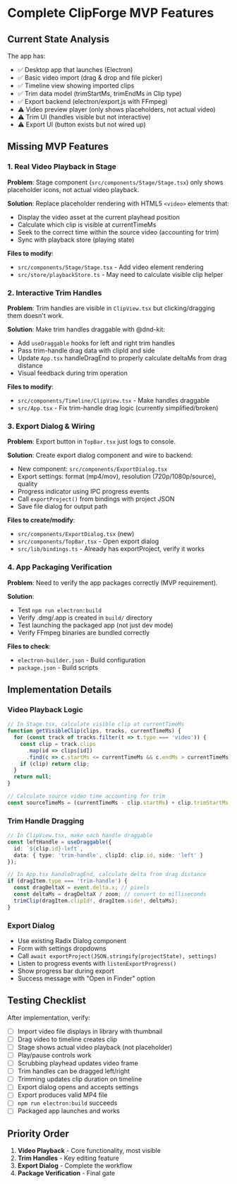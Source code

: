 # Complete ClipForge MVP Features

## Current State Analysis

The app has:

- ✅ Desktop app that launches (Electron)
- ✅ Basic video import (drag & drop and file picker)
- ✅ Timeline view showing imported clips
- ✅ Trim data model (trimStartMs, trimEndMs in Clip type)
- ✅ Export backend (electron/export.js with FFmpeg)
- ⚠️ Video preview player (only shows placeholders, not actual video)
- ⚠️ Trim UI (handles visible but not interactive)
- ⚠️ Export UI (button exists but not wired up)

## Missing MVP Features

### 1. Real Video Playback in Stage

**Problem**: Stage component (`src/components/Stage/Stage.tsx`) only shows placeholder icons, not actual video playback.

**Solution**: Replace placeholder rendering with HTML5 `<video>` elements that:

- Display the video asset at the current playhead position
- Calculate which clip is visible at currentTimeMs
- Seek to the correct time within the source video (accounting for trim)
- Sync with playback store (playing state)

**Files to modify**:

- `src/components/Stage/Stage.tsx` - Add video element rendering
- `src/store/playbackStore.ts` - May need to calculate visible clip helper

### 2. Interactive Trim Handles

**Problem**: Trim handles are visible in `ClipView.tsx` but clicking/dragging them doesn't work.

**Solution**: Make trim handles draggable with @dnd-kit:

- Add `useDraggable` hooks for left and right trim handles
- Pass trim-handle drag data with clipId and side
- Update `App.tsx` handleDragEnd to properly calculate deltaMs from drag distance
- Visual feedback during trim operation

**Files to modify**:

- `src/components/Timeline/ClipView.tsx` - Make handles draggable
- `src/App.tsx` - Fix trim-handle drag logic (currently simplified/broken)

### 3. Export Dialog & Wiring

**Problem**: Export button in `TopBar.tsx` just logs to console.

**Solution**: Create export dialog component and wire to backend:

- New component: `src/components/ExportDialog.tsx`
- Export settings: format (mp4/mov), resolution (720p/1080p/source), quality
- Progress indicator using IPC progress events
- Call `exportProject()` from bindings with project JSON
- Save file dialog for output path

**Files to create/modify**:

- `src/components/ExportDialog.tsx` (new)
- `src/components/TopBar.tsx` - Open export dialog
- `src/lib/bindings.ts` - Already has exportProject, verify it works

### 4. App Packaging Verification

**Problem**: Need to verify the app packages correctly (MVP requirement).

**Solution**:

- Test `npm run electron:build` 
- Verify .dmg/.app is created in `build/` directory
- Test launching the packaged app (not just dev mode)
- Verify FFmpeg binaries are bundled correctly

**Files to check**:

- `electron-builder.json` - Build configuration
- `package.json` - Build scripts

## Implementation Details

### Video Playback Logic

```typescript
// In Stage.tsx, calculate visible clip at currentTimeMs
function getVisibleClip(clips, tracks, currentTimeMs) {
  for (const track of tracks.filter(t => t.type === 'video')) {
    const clip = track.clips
      .map(id => clips[id])
      .find(c => c.startMs <= currentTimeMs && c.endMs > currentTimeMs);
    if (clip) return clip;
  }
  return null;
}

// Calculate source video time accounting for trim
const sourceTimeMs = (currentTimeMs - clip.startMs) + clip.trimStartMs;
```

### Trim Handle Dragging

```typescript
// In ClipView.tsx, make each handle draggable
const leftHandle = useDraggable({
  id: `${clip.id}-left`,
  data: { type: 'trim-handle', clipId: clip.id, side: 'left' }
});

// In App.tsx handleDragEnd, calculate delta from drag distance
if (dragItem.type === 'trim-handle') {
  const dragDeltaX = event.delta.x; // pixels
  const deltaMs = dragDeltaX / zoom; // convert to milliseconds
  trimClip(dragItem.clipId!, dragItem.side!, deltaMs);
}
```

### Export Dialog

- Use existing Radix Dialog component
- Form with settings dropdowns
- Call `await exportProject(JSON.stringify(projectState), settings)`
- Listen to progress events with `listenExportProgress()`
- Show progress bar during export
- Success message with "Open in Finder" option

## Testing Checklist

After implementation, verify:

- [ ] Import video file displays in library with thumbnail
- [ ] Drag video to timeline creates clip
- [ ] Stage shows actual video playback (not placeholder)
- [ ] Play/pause controls work
- [ ] Scrubbing playhead updates video frame
- [ ] Trim handles can be dragged left/right
- [ ] Trimming updates clip duration on timeline
- [ ] Export dialog opens and accepts settings
- [ ] Export produces valid MP4 file
- [ ] `npm run electron:build` succeeds
- [ ] Packaged app launches and works

## Priority Order

1. **Video Playback** - Core functionality, most visible
2. **Trim Handles** - Key editing feature
3. **Export Dialog** - Complete the workflow
4. **Package Verification** - Final gate